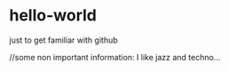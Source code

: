 # hello-world
just to get familiar with github

//some non important information: I like jazz and techno...
